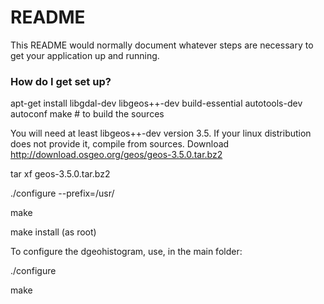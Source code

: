 # README #

This README would normally document whatever steps are necessary to get your application up and running.

### How do I get set up? ###

apt-get install libgdal-dev libgeos++-dev build-essential autotools-dev autoconf
make # to build the sources

You will need at least libgeos++-dev version 3.5. If your linux distribution does not provide it, compile from sources.
Download http://download.osgeo.org/geos/geos-3.5.0.tar.bz2

tar xf geos-3.5.0.tar.bz2

./configure --prefix=/usr/

make

make install (as root)

To configure the dgeohistogram, use, in the main folder:

./configure

make
